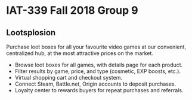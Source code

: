 
# IAT-339 Fall 2018 Group 9

## Lootsplosion

Purchase loot boxes for all your favourite video games at our convenient, centralized hub, at the most attractive prices on the market.

- Browse loot boxes for all games, with details page for each product.
- Filter results by game, price, and type (cosmetic, EXP boosts, etc.).
- Virtual shopping cart and checkout system.
- Connect Steam, Battle.net, Origin accounts to deposit purchases.
- Loyalty center to rewards buyers for repeat purchases and referrals.